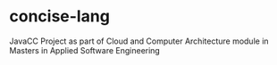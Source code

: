 # concise-lang
JavaCC Project as part of Cloud and Computer Architecture module in Masters in Applied Software Engineering
